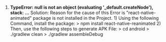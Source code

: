 1) **TypeError: null is not an object (evaluating '_default.createNode'), stack: ...**
    Solution: Reason for the cause of this Error is "react-native-animated" package is not installed in the Project.
        1) Using the following Command, install the package:
            >  npm install react-native-reanimated
        2) Then, use the following steps to generate APK File:
            > cd android
            > ./gradlew clean
            > ./gradlew assembleDebug
    